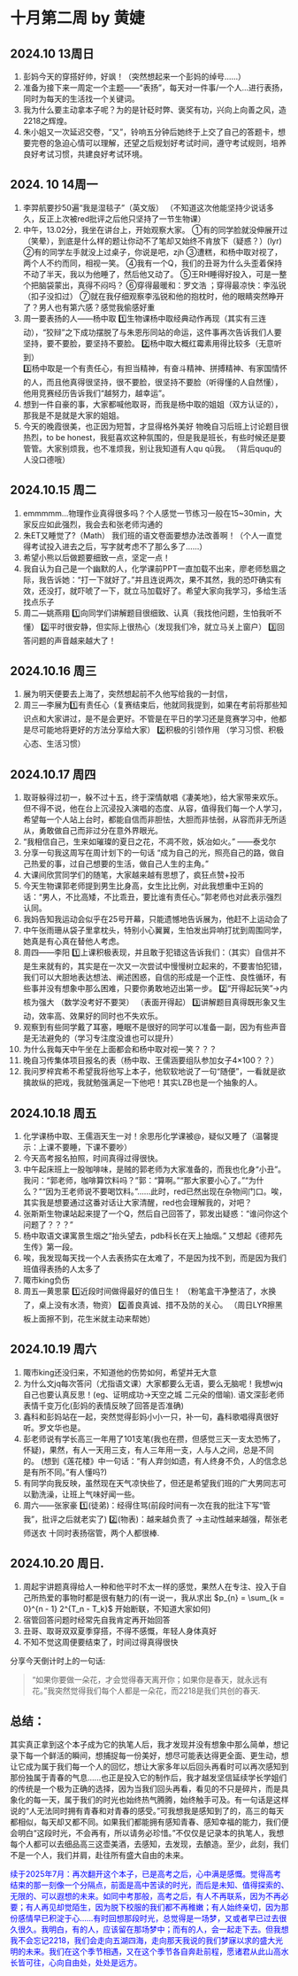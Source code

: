 # 十月第二周 by 黄婕 
## 2024.10 13周日 
1. 彭妈今天的穿搭好帅，好飒！（突然想起来一个彭妈的绰号……） 
2. 准备为接下来一周定一个主题——“表扬”，每天对一件事/一个人…进行表扬，同时为每天的生活找一个关键词。 
3. 我为什么要主动拿本子呢？为的是针砭时弊、褒奖有功，兴向上向善之风，造2218之辉煌。 
4. 朱小姐又一次延迟交卷，“又”，铃响五分钟后她终于上交了自己的答题卡，想要完卷的急迫心情可以理解，还望之后规划好考试时间，遵守考试规则，培养良好考试习惯，共建良好考试环境。 
## 2024. 10 14周一 
1.  李羿航要抄50遍“我是湿毯子”（英文版） 
（不知道这次他能坚持少说话多久，反正上次被red批评之后他只坚持了一节生物课）
2. 中午，13.02分，我坐在讲台上，开始观察大家。 
①有的同学脸就没伸展开过（笑晕），到底是什么样的题让你动不了笔却又始终不肯放下（疑惑？）(lyr) 
②有的同学左手就没上过桌子，你说是吧，zjh
③遭糕，和杨中取对视了，两个人不约而同，相视一笑。 
④我有一个Q，我们的丑哥为什么头歪着保持不动了半天，我以为他睡了，然后他又动了。 
⑤王RH睡得好投入，可是一整个把脑袋蒙出，真得不闷吗？ 
⑥穿得最暖和：罗文浩 ；穿得最凉快：李泓锐（扣子没扣过） 
⑦就在我仔细观察李泓锐和他的抱枕时，他的眼睛突然睁开了？男人也有第六感？感觉我偷感好重 
3. 周一要表扬的人——杨中取 
1️⃣生物课杨中取经典动作再现（其实有三连动），“狡辩”之下成功摆脱了与朱恩彤同站的命运，这件事再次告诉我们人要坚持，要不要脸，要坚持不要脸。 
2️⃣杨中取大概红霉素用得比较多（无意听到）  
3️⃣杨中取是一个有责任心，有担当精神，有奋斗精神、拼搏精神、有家国情怀的人，而且他真得很坚持，很不要脸，很坚持不要脸（听得懂的人自然懂），他用竞赛经历告诉我们“越努力，越幸运”。 
4. 想到一件自豪的事，大家都喊他取哥，而我是杨中取的姐姐（双方认证的），那我是不是就是大家的姐姐。
5. 今天的晚霞很美，也正因为短暂，才显得格外美好 
物晚自习后班上讨论题目很热烈，to be honest，我挺喜欢这种氛围的，但是我是班长，有些时候还是要管管。大家别烦我，也不准烦我，别让我知道有人qu qū我。 （背后ququ的人没口德哦）
## 2024.10.15 周二 
1.  emmmmm…物理作业真得很多吗？个人感觉一节练习一般在15~30min，大家反应如此强烈，我会去和张老师沟通的 
2. 朱ET又睡觉了?（Math） 
我们班的语文卷面要想办法改善啊！（个人一直觉得考试投入进去之后，写字就考虑不了那么多了……） 
3. 希望小熊以后做题要细致一点，坚定一点！ 
4.  我自认为自己是一个幽默的人，化学课前PPT一直加载不出来，廖老师愁眉之际，我告诉她：“打一下就好了。”并且连说两次，果不其然，我的恐吓确实有效，还没打，就吓唬了一下，就立马加载好了。希望大家向我学习，多给生活找点乐子 
5. 周二—姚燕翔 
1️⃣向同学们讲解题目很细致、认真（我找他问题，生怕我听不懂） 
2️⃣平时很安静，但实际上很热心（发现我们冷，就立马关上窗户） 
3️⃣回答问题的声音越来越大了！ 
## 2024.10.16 周三 
1. 展为明天便要去上海了，突然想起前不久他写给我的一封信， 
2. 周三—李展为1️⃣有责任心（复赛结束后，他就同我提到，如果在考前将那些知识点和大家讲过，是不是会更好。不管是在平日的学习还是竞赛学习中，他都是尽可能地将更好的方法分享给大家） 
2️⃣积极的引领作用 
（学习习惯、积极心态、生活习惯） 
## 2024.10.17 周四 
1. 取哥躲得过初一，躲不过十五，终于深情献唱《凄美地》，给大家带来欢乐。但不得不说，他在台上沉浸投入演唱的态度、从容，值得我们每一个人学习，希望每一个人站上台时，都能自信而非胆怯，大胆而非怯弱，从容而非无所适从，勇敢做自己而非过分在意外界眼光。 
2. “我相信自己，生来如璀璨的夏日之花，不凋不败，妖冶如火。” ——泰戈尔 
3. 分享一句我这周写在周计划下的一句话 
“成为自己的光，照亮自己的路，做自己热爱的事，过自己想要的生活，做自己人生的主角。” 
4. 大课间欣赏同学们的随笔，大家越来越有思想了，疯狂点赞+投币 
5.  今天生物课郭老师提到男生比身高，女生比比例，对此我想重中王妈的话：“男人，不比高矮，不比乖丑，要比谁有责任心。”郭老师也对此表示强烈认同。 
6. 我妈告知我运动会似乎在25号开幕，只能遗憾地告诉展为，他赶不上运动会了 
7. 中午张雨珊从袋子里拿枕头，特别小心翼翼，生怕发出异响打扰到周围同学，她真是有心真在替他人考虑。 
8. 周四——李阳 
1️⃣上课积极表现，并且敢于犯错这告诉我们：（其实）自信并不是生来就有的，其实是在一次又一次尝试中慢慢树立起来的，不要害怕犯错，我们可以大胆地表达想法、阐述困惑，自信的形成是一个正性、良性循环，有些事并没有想象中那么困难，只要你勇敢地迈出第一步。 
2️⃣“开得起玩笑”→内核为强大 
（数学没考好不要哭） （表面开得起）
3️⃣讲解题目真得既形象又生动，效率高、效果好的同时也不失欢乐。 
9. 观察到有些同学戴了耳塞，睡眠不是很好的同学可以准备一副，因为有些声音是无法避免的（学习专注度没谁也可以提升） 
10. 为什么我每天中午坐在上面都会和杨中取对视一笑？？？ 
 11. 晚自习传集体项目报名的表（杨中取、王儒涵要组队参加女子4×100？？） 
 12. 我问罗梓宾希不希望我将他写上本子，他软软地说了一句“随便”，一看就是欲擒故纵的把戏，我就勉强满足一下他吧！其实LZB也是一个抽象的人。 
## 2024.10.18 周五 
1. 化学课杨中取、王儒涵天生一对！余思彤化学课被@，疑似又睡了（温馨提示：上课不要睡，下课不要吵） 
2. 今天高考报名拍照，时间真得过得很快。 
3. 中午起床班上一股咖啡味，是贼的郭老师为大家准备的，而我也化身“小丑”。我问：“郭老师，咖啡算饮料吗？”郭：“算啊。”“那大家要小心了。”“为什么？”“因为王老师说不要喝饮料。”......此时，red已然出现在杂物间门口。唉，其实我是想要通过这番对话让大家清醒，red也会理解我的，对吧？ 
4. 张斯斯生物课站起来提了一个Q，然后自己回答了，郭发出疑惑：“谁问你这个问题了？？？” 
5. 杨中取语文课寓景生烟之“抬头望去，pdb科长在天上抽烟。” 又想起《德邦先生传》第一段。 
6. 唉，我发现每天找一个人去表扬实在太难了，不是因为找不到，而是因为我们班值得表扬的人太多了 
7. 陬市king负伤 
8. 周五—黄思蒙
1️⃣近段时间做得最好的值日生！ 
（粉笔盒干净整洁了，水换了，桌上没有水渍，物资） 
2️⃣善良真诚、措不及防的关心。 
（周日LYR擦黑板上面擦不到，花生米就主动来帮她） 
## 2024.10.19 周六 
1. 陬市king还没归来，不知道他的伤势如何，希望并无大意 
2. 为什么文jq每次答问（尤指语文课）大家都要么无语，要么无脑呢！我想wjq自己也要认真反思！(eg、证明成功→天空之城 二元朵的借喻). 语文深彭老师表情千变万化(彭妈的表情反映了回答是否准确) 
3. 鑫科和彭妈站在一起，突然觉得彭妈小小一只，补一句，鑫科歌唱得真很好听。罗文华也是。 
4. 彭老师说有学长高三一年用了101支笔(我也在攒，但感觉三天一支太恐怖了，怀疑)，果然，有人一天用三支，有人三年用一支，人与人之间，总是不同的。 
(想到《莲花楼》中一句话：“有人弃剑如遗，有人终身不负，人的信念总是有所不同。”有人懂吗?) 
5. 有同学向我反映，虽然现在天气凉快些了，但还是希望我们班的广大男同志可以勤洗澡，让班上气味好闻一些。 
6.  周六——张家豪 
1️⃣(徒弟)：经得住骂(前段时间有一次在我的批注下写“管我”，批评之后就老实了)
2️⃣(物表)：越来越负责了 →主动性越来越强，帮张老师送衣 
 十同时表扬宿管，两个人都很棒.
## 2024.10.20 周日.
1. 周起宇讲题真得给人一种和他平时不太一样的感觉，果然人在专注、投入于自己所热爱的事物时都是很有魅力的(有一说一，我从求出 $p_{n} = \sum_{k = 0}^{n - 1} 2^{T_n - T_k}$ 开始断联，不知道大家如何) 
2. 宿管回答问题时经常先自我肯定再开始回答 
3. 丑哥、取哥双双夏季穿搭，不得不感慨，年轻人身体真好
4. 不知不觉这周便要结束了，时间过得真得很快 

分享今天倒计时上的一句话:
>“如果你要做一朵花，才会觉得春天离开你；如果你是春天，就永远有花。”我突然觉得我们每个人都是一朵花，而2218是我们共创的春天.
## 总结：
其实真正拿到这个本子成为它的执笔人后，我才发现并没有想象中那么简单，想记录下每一个鲜活的瞬间，想捕捉每一份美好，想尽可能表达得更全面、更生动，想让它成为属于我们每一个人的回忆，想让大家多年以后回头再看时可以再次感知到那份独属于青春的气息......也正是投入它的制作后，我才越发坚信延续学长学姐们的传统是一个极为正确的选择，因为当我们回头再看，看见的不只是碎片，而是具象化的每一天，属于我们的时光也始终热气腾腾，始终触手可及。有一句话是这样说的“人无法同时拥有青春和对青春的感受。”可我想我是感知到了的，高三的每天都相似，每天却又都不同。如果我们都能拥有感知青春、感知幸福的能力，我们便会明白“这段时光，不会再有，所以请务必珍惜。”不仅仅是记录本的执笔人，我想每个人都可以去细品高三这壶美酒，去感知，去发现，去酿造。至少，此刻，我们不是一个人，我们并肩，赴往所有盛大自由的未来。 

<font color=blue>续于2025年7月：再次翻开这个本子，已是高考之后，心中满是感慨。觉得高考结束的那一刻像一个分隔点，前面是高中苦读的时光，而后是未知、值得探索的、无限的、可以遐想的未来。如同中考那般，高考之后，有人不再联系，因为不再必要；有人再见却觉陌生，因为脱下校服的我们都不再稚嫩；有人始终亲切，因为那份感情早已积淀于心……有时回想那段时光，总觉得是一场梦，又或者早已过去很久很久。我明白，有的人，应该留在那场梦中；而有的人，会一起走下去。但我想我不会忘记2218，我们会走向五湖四海，走向那天我说的我们梦寐以求的盛大光明的未来。我们在这个季节相遇，又在这个季节各自奔赴前程，愿诸君从此山高水长皆可往，心向自由处，处处是远方。</font>